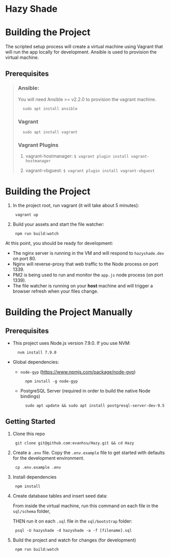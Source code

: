 # Hazy Shade

# Building the Project

The scripted setup process will create a virtual machine using Vagrant that will run the app locally for development.
Ansible is used to provision the virtual machine.

## Prerequisites

> ### Ansible:
> 
> You will need Ansible >= v2.2.0 to provision the vagrant machine.
>
>       sudo apt install ansible
>
> ### Vagrant
>
>       sudo apt install vagrant
> ### Vagrant Plugins
>
> 1) vagrant-hostmanager: `$ vagrant plugin install vagrant-hostmanager`
>
> 2) vagrant-vbguest: `$ vagrant plugin install vagrant-vbguest`


# Building the Project

1. In the project root, run vagrant (it will take about 5 minutes):

        vagrant up

1. Build your assets and start the file watcher:

        npm run build:watch
        
At this point, you should be ready for development:
* The nginx server is running in the VM and will respond to `hazyshade.dev` on port 80.
* Nginx will reverse-proxy that web traffic to the Node process on port 1339.
* PM2 is being used to run and monitor the `app.js` node process (on port 1339).
* The file watcher is running on your **host** machine and will trigger a browser refresh when your files change.


# Building the Project Manually

## Prerequisites

* This project uses Node.js version 7.9.0.  If you use NVM:

        nvm install 7.9.0

* Global dependencies:
    * `node-gyp` (https://www.npmjs.com/package/node-gyp)
    
            npm install -g node-gyp
    
    * PostgreSQL Server (required in order to build the native Node bindings)
    
            sudo apt update && sudo apt install postgresql-server-dev-9.5

## Getting Started

1. Clone this repo

        git clone git@github.com:evanhsu/Hazy.git && cd Hazy
        
1. Create a `.env` file. Copy the `.env.example` file to get started with defaults for the development environment.

        cp .env.example .env
    
1. Install dependencies

        npm install
        
1. Create database tables and insert seed data: 

   From inside the virtual machine, run this command on each file in the `sql/schema` folder,
   
   THEN run it on each `.sql` file in the `sql/bootstrap` folder: 

        psql -U hazyshade -d hazyshade -a -f [filename].sql
        
1. Build the project and watch for changes (for development)

        npm run build:watch


